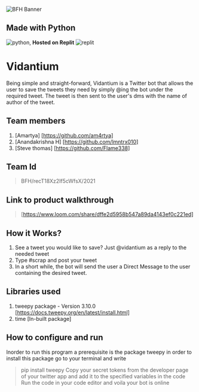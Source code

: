![BFH Banner](https://trello-attachments.s3.amazonaws.com/542e9c6316504d5797afbfb9/542e9c6316504d5797afbfc1/39dee8d993841943b5723510ce663233/Frame_19.png)
## __Made with Python__ 
![python](https://freepngimg.com/thumb/categories/1402.png), 
__Hosted on Replit__
![replit](https://media-exp1.licdn.com/dms/image/C561BAQHuNCcAh50Enw/company-background_10000/0/1615500192447?e=2159024400&v=beta&t=qjA6H-JXOOsZJOWltgAh3aTzwPI2yDqDyS16QzK9kJM)
# Vidantium
Being simple and straight-forward, Vidantium is a Twitter bot that allows the user to save the tweets they need by simply @ing the bot under the required tweet. The tweet is then sent to the user's dms with the name of author of the tweet.
## Team members
1. [Amartya] [https://github.com/am4rtya]
2. [Anandakrishna H] [https://github.com/lmntrx010]
3. [Steve thomas] [https://github.com/Flame338]
## Team Id
>BFH/recT18Xz2If5cWfsX/2021
## Link to product walkthrough
>[https://www.loom.com/share/dffe2d5958b547a89da4143ef0c221ed]
## How it Works?
1. See a tweet you would like to save? Just @vidantium as a reply to the needed tweet
2. Type #scrap and post your tweet
3. In a short while, the bot will send the user a Direct Message to the user containing the desired tweet.
## Libraries used
1. tweepy package - Version 3.10.0 [https://docs.tweepy.org/en/latest/install.html]
2. time [In-built package]
## How to configure and run
Inorder to run this program a prerequisite is the package tweepy in order to install this package go to your terminal and write
>pip install tweepy
Copy your secret tokens from the developer page of your twitter app and add it to the specified variables in the code
Run the code in your code editor and voila your bot is online
